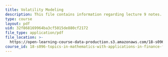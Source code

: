 ```yaml
---
title: Volatility Modeling
description: This file contains information regarding lecture 9 notes.
type: course
layout: pdf
uid: 32f868169964ba3cf5015de880cf2172
file_type: application/pdf
file_location: >-
  https://open-learning-course-data-production.s3.amazonaws.com/18-s096-topics-in-mathematics-with-applications-in-finance-fall-2013/32f868169964ba3cf5015de880cf2172_MIT18_S096F13_lecnote9.pdf
course_id: 18-s096-topics-in-mathematics-with-applications-in-finance-fall-2013
---
```

